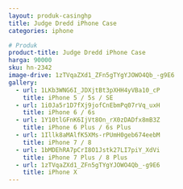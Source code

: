 ```yaml
---
layout: produk-casinghp
title: Judge Dredd iPhone Case
categories: iphone

# Produk
product-title: Judge Dredd iPhone Case
harga: 90000
sku: hn-2342
image-drive: 1zTVqaZXd1_ZFn5gTYgYJOWO4Qb_-g9E6
gallery:
  - url: 1LKb3WNG6I_JDXjtBt3pXHH4yVBa10_cP
    title: iPhone 5 / 5s / SE
  - url: 1i0Ja5r1D7fXj9jofCnEbmPq07rVq_uxH
    title: iPhone 6 / 6s
  - url: 1Y10tlGFnK6IjVt8On_rX0zDADfx8mB3Z
    title: iPhone 6 Plus / 6s Plus
  - url: 1Illk8aMAlfK5XMs-rPUmH0geb674eebM
    title: iPhone 7 / 8
  - url: 1bMDEhRA7pCrI8O1Jstk27LI7piY_XdVi
    title: iPhone 7 Plus / 8 Plus
  - url: 1zTVqaZXd1_ZFn5gTYgYJOWO4Qb_-g9E6
    title: iPhone X
---
```

